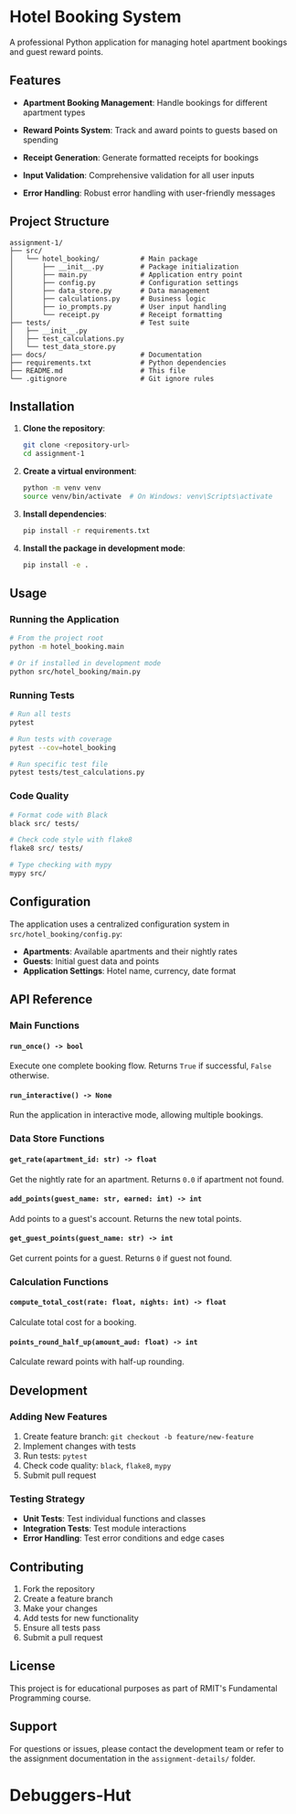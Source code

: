 # Hotel Booking System

A professional Python application for managing hotel apartment bookings and guest reward points.

## Features

- **Apartment Booking Management**: Handle bookings for different apartment types
- **Reward Points System**: Track and award points to guests based on spending
- **Receipt Generation**: Generate formatted receipts for bookings
- **Input Validation**: Comprehensive validation for all user inputs

- **Error Handling**: Robust error handling with user-friendly messages

## Project Structure

```
assignment-1/
├── src/
│   └── hotel_booking/          # Main package
│       ├── __init__.py         # Package initialization
│       ├── main.py             # Application entry point
│       ├── config.py           # Configuration settings
│       ├── data_store.py       # Data management
│       ├── calculations.py     # Business logic
│       ├── io_prompts.py       # User input handling
│       └── receipt.py          # Receipt formatting
├── tests/                      # Test suite
│   ├── __init__.py
│   ├── test_calculations.py
│   └── test_data_store.py
├── docs/                       # Documentation
├── requirements.txt            # Python dependencies
├── README.md                   # This file
└── .gitignore                  # Git ignore rules
```

## Installation

1. **Clone the repository**:

   ```bash
   git clone <repository-url>
   cd assignment-1
   ```

2. **Create a virtual environment**:

   ```bash
   python -m venv venv
   source venv/bin/activate  # On Windows: venv\Scripts\activate
   ```

3. **Install dependencies**:

   ```bash
   pip install -r requirements.txt
   ```

4. **Install the package in development mode**:
   ```bash
   pip install -e .
   ```

## Usage

### Running the Application

```bash
# From the project root
python -m hotel_booking.main

# Or if installed in development mode
python src/hotel_booking/main.py
```

### Running Tests

```bash
# Run all tests
pytest

# Run tests with coverage
pytest --cov=hotel_booking

# Run specific test file
pytest tests/test_calculations.py
```

### Code Quality

```bash
# Format code with Black
black src/ tests/

# Check code style with flake8
flake8 src/ tests/

# Type checking with mypy
mypy src/
```

## Configuration

The application uses a centralized configuration system in `src/hotel_booking/config.py`:

- **Apartments**: Available apartments and their nightly rates
- **Guests**: Initial guest data and points
- **Application Settings**: Hotel name, currency, date format

## API Reference

### Main Functions

#### `run_once() -> bool`

Execute one complete booking flow. Returns `True` if successful, `False` otherwise.

#### `run_interactive() -> None`

Run the application in interactive mode, allowing multiple bookings.

### Data Store Functions

#### `get_rate(apartment_id: str) -> float`

Get the nightly rate for an apartment. Returns `0.0` if apartment not found.

#### `add_points(guest_name: str, earned: int) -> int`

Add points to a guest's account. Returns the new total points.

#### `get_guest_points(guest_name: str) -> int`

Get current points for a guest. Returns `0` if guest not found.

### Calculation Functions

#### `compute_total_cost(rate: float, nights: int) -> float`

Calculate total cost for a booking.

#### `points_round_half_up(amount_aud: float) -> int`

Calculate reward points with half-up rounding.

## Development

### Adding New Features

1. Create feature branch: `git checkout -b feature/new-feature`
2. Implement changes with tests
3. Run tests: `pytest`
4. Check code quality: `black`, `flake8`, `mypy`
5. Submit pull request

### Testing Strategy

- **Unit Tests**: Test individual functions and classes
- **Integration Tests**: Test module interactions
- **Error Handling**: Test error conditions and edge cases


## Contributing

1. Fork the repository
2. Create a feature branch
3. Make your changes
4. Add tests for new functionality
5. Ensure all tests pass
6. Submit a pull request

## License

This project is for educational purposes as part of RMIT's Fundamental Programming course.

## Support

For questions or issues, please contact the development team or refer to the assignment documentation in the `assignment-details/` folder.
# Debuggers-Hut
